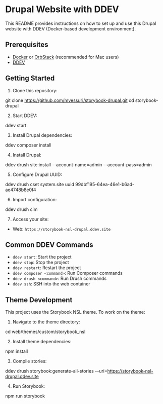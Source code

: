 # Drupal Website with DDEV

This README provides instructions on how to set up and use this Drupal website with DDEV (Docker-based development environment).

## Prerequisites

- [Docker](https://www.docker.com/get-started) or [OrbStack](https://orbstack.dev/) (recommended for Mac users)
- [DDEV](https://ddev.readthedocs.io/en/stable/)

## Getting Started

1. Clone this repository:

git clone https://github.com/mvessuri/storybook-drupal.git cd storybook-drupal

2. Start DDEV:

ddev start

3. Install Drupal dependencies:

ddev composer install

4. Install Drupal:

ddev drush site:install --account-name=admin --account-pass=admin

5. Configure Drupal UUID:

ddev drush cset system.site uuid 99dbf195-64ea-46e1-b6ad-ae4748b8e0f4

6. Import configuration:

ddev drush cim

7. Access your site:

- Web: `https://storybook-nsl-drupal.ddev.site`

## Common DDEV Commands

- `ddev start`: Start the project
- `ddev stop`: Stop the project
- `ddev restart`: Restart the project
- `ddev composer <command>`: Run Composer commands
- `ddev drush <command>`: Run Drush commands
- `ddev ssh`: SSH into the web container

## Theme Development

This project uses the Storybook NSL theme. To work on the theme:

1. Navigate to the theme directory:

cd web/themes/custom/storybook_nsl

2. Install theme dependencies:

npm install

3. Compile stories:

ddev drush storybook:generate-all-stories --uri=https://storybook-nsl-drupal.ddev.site

4. Run Storybook:

npm run storybook
